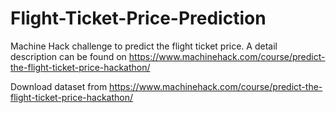 # Flight-Ticket-Price-Prediction
Machine Hack challenge to predict the flight ticket price. A detail description can be found on https://www.machinehack.com/course/predict-the-flight-ticket-price-hackathon/

Download dataset from https://www.machinehack.com/course/predict-the-flight-ticket-price-hackathon/
